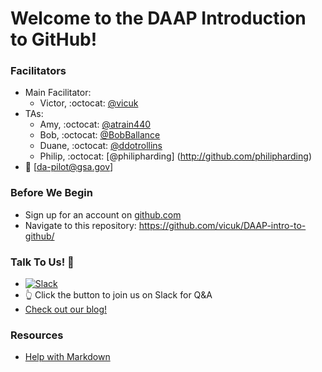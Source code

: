 # Welcome to the DAAP Introduction to GitHub!

### Facilitators
- Main Facilitator:
  - Victor, :octocat: [@vicuk](http://github.com/vicuk)
- TAs:
  - Amy, :octocat: [@atrain440](http://github.com/atrain440)
  - Bob, :octocat: [@BobBallance](http://github.com/BobBallance)
  - Duane, :octocat: [@ddotrollins](http://github.com/ddotrollins)
  - Philip, :octocat: [@philipharding] (http://github.com/philipharding)
- :email: [da-pilot@gsa.gov]

### Before We Begin
- Sign up for an account on [github.com](http://github.com)
- Navigate to this repository: https://github.com/vicuk/DAAP-intro-to-github/

### Talk To Us! :speech_balloon:
- [![Slack](http://www.jaredhanstra.com/images/logos/slack.png)](https://18f.slack.com/messages/daa-partners/)
- :point_up_2: Click the button to join us on Slack for Q&A
- [Check out our blog!](https://18f.gsa.gov/blog/)

### Resources
- [Help with Markdown](https://guides.github.com/features/mastering-markdown/)

